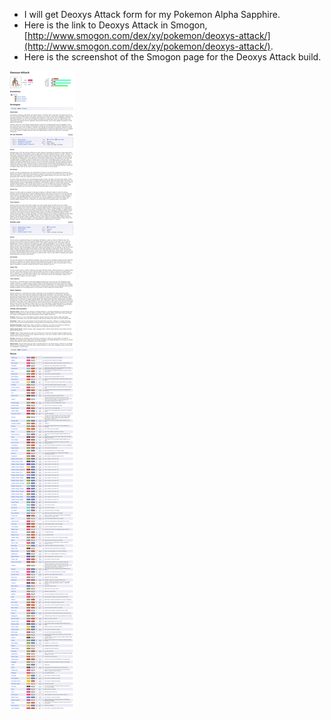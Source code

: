 * I will get Deoxys Attack form for my Pokemon Alpha Sapphire.
* Here is the link to Deoxys Attack in Smogon, [http://www.smogon.com/dex/xy/pokemon/deoxys-attack/](http://www.smogon.com/dex/xy/pokemon/deoxys-attack/).
* Here is the screenshot of the Smogon page for the Deoxys Attack build.

![./20161118-0152-gmt+2-generation-6-deoxys-attack-build-1-1.png](./20161118-0152-gmt+2-generation-6-deoxys-attack-build-1-1.png)